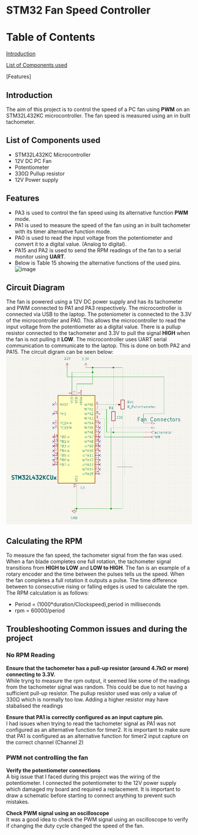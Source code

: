 # STM32 Fan Speed Controller
# Table of Contents
[Introduction](https://github.com/Ashrafharuna7/Embedded-Systems#introduction)

[List of Components used](https://github.com/Ashrafharuna7/Embedded-Systems/blob/main/README.md#list-of-components-used)

[Features]

## Introduction
The aim of this project is to control the speed of a PC fan using **PWM** on an STM32L432KC microcontroller. 
The fan speed is measured using an in built tachometer.

## List of Components used
- STM32L432KC Microcontroller
- 12V DC PC Fan
- Potentiometer
- 330Ω Pullup resistor
- 12V Power supply

## Features
- PA3 is used to control the fan speed using its alternative function **PWM** mode.
- PA1 is used to measure the speed of the fan using an in built tachometer with its timer alternative function mode.
- PA0 is used to read the input voltage from the potentiometer and convert it to a digital value. (Analog to digital).
- PA15 and PA2 is used to send the RPM readings of the fan to a serial monitor using **UART**.
- Below is Table 15 showing the alternative functions of the used pins.![image](https://github.com/user-attachments/assets/b8c79627-e1b0-47e1-b94c-a00ef012f18b)


## Circuit Diagram
The fan is powered using a 12V DC power supply and has its tachometer and PWM connected to PA1 and PA3 respectively. The microcontroller is connected via USB to the laptop. The poteniometer is connected to the 3.3V of the microcontroller and PA0. This allows the microcontroller to read the input voltage from the potentiometer as a digital value. There is a pullup resistor connected to the tachometer and 3.3V to pull the signal **HIGH** when the fan is not pulling it **LOW**. The microcontroller uses UART serial communication to communicate to the laptop. This is done on both PA2 and PA15. The circuit digram can be seen below: ![Circuit Diagram](Circuit_Diagram.png)

## Calculating the RPM
To measure the fan speed, the tachometer signal from the fan was used. When a fan blade completes one full rotation, the tachometer signal transitions from **HIGH to LOW** and **LOW to HIGH**. The fan is an example of a rotary encoder and the time between the pulses tells us the speed. When the fan completes a full rotation it outputs a pulse. The time difference between to consecutive rising or falling edges is used to calculate the rpm. The RPM calculation is as follows: 
- Period = (1000*duration/Clockspeed),period in milliseconds
- rpm = 60000/period

## Troubleshooting Common issues and during the project
### No RPM Reading
**Ensure that the tachometer has a pull-up resistor (around 4.7kΩ or more) connecting to 3.3V.**\
  While tryng to measure the rpm output, it seemed like some of the readings from the tachometer signal was random. This could be due to not having a sufficient pull-up resistor. The pullup     resistor used was only a value of 330Ω which is normally too low. Adding a higher resistor may have stabalised the readings
  
**Ensure that PA1 is correctly configured as an input capture pin.**\
  I had issues when trying to read the tachometer signal as PA1 was not configured as an alternative function for timer2. It is important to make sure that PA1 is configured as an alternative   function for timer2 input capture on the correct channel (Channel 2)

### PWM not controlling the fan
**Verify the potentiometer connections**\
A big issue that I faced during this project was the wiring of the potentiometer. I connected the potentiometer to the 12V power supply which damaged my board and required a replacement. It is important to draw a schematic before starting to connect anything to prevent such mistakes.

**Check PWM signal using an oscilloscope**\
It was a good idea to check the PWM signal using an oscilloscope to verify if changing the duty cycle changed the speed of the fan.












    
